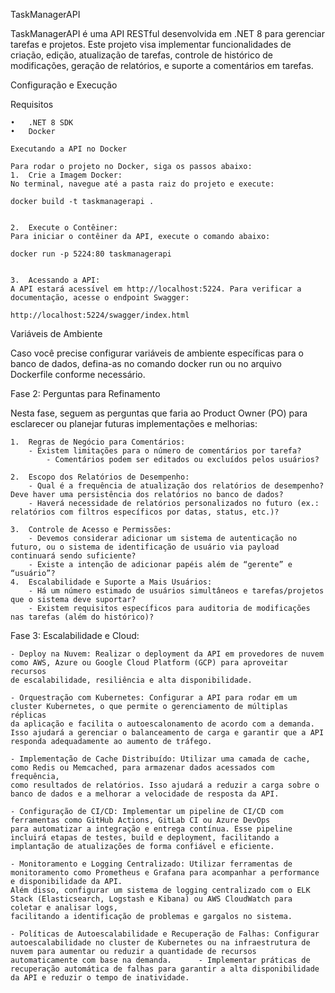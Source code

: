 TaskManagerAPI

TaskManagerAPI é uma API RESTful desenvolvida em .NET 8 para gerenciar tarefas e projetos. Este projeto visa implementar funcionalidades de criação, edição, atualização de tarefas, controle de histórico de modificações, geração de relatórios, e suporte a comentários em tarefas.

Configuração e Execução

Requisitos

	•	.NET 8 SDK
	•	Docker

	Executando a API no Docker

	Para rodar o projeto no Docker, siga os passos abaixo:
	1.	Crie a Imagem Docker:
	No terminal, navegue até a pasta raiz do projeto e execute:

	docker build -t taskmanagerapi .


	2.	Execute o Contêiner:
	Para iniciar o contêiner da API, execute o comando abaixo:

	docker run -p 5224:80 taskmanagerapi


	3.	Acessando a API:
	A API estará acessível em http://localhost:5224. Para verificar a documentação, acesse o endpoint Swagger:

	http://localhost:5224/swagger/index.html



Variáveis de Ambiente

Caso você precise configurar variáveis de ambiente específicas para o banco de dados, defina-as no comando docker run ou no arquivo Dockerfile conforme necessário.

Fase 2: Perguntas para Refinamento

Nesta fase, seguem as perguntas que faria ao Product Owner (PO) para esclarecer ou planejar futuras implementações e melhorias:
	
 	1.	Regras de Negócio para Comentários:
 		- Existem limitações para o número de comentários por tarefa?
    		- Comentários podem ser editados ou excluídos pelos usuários?
      
	2.	Escopo dos Relatórios de Desempenho:
		- Qual é a frequência de atualização dos relatórios de desempenho? Deve haver uma persistência dos relatórios no banco de dados?
		- Haverá necessidade de relatórios personalizados no futuro (ex.: relatórios com filtros específicos por datas, status, etc.)?
  
	3.	Controle de Acesso e Permissões:
		- Devemos considerar adicionar um sistema de autenticação no futuro, ou o sistema de identificação de usuário via payload continuará sendo suficiente?
		- Existe a intenção de adicionar papéis além de “gerente” e “usuário”?
	4.	Escalabilidade e Suporte a Mais Usuários:
		- Há um número estimado de usuários simultâneos e tarefas/projetos que o sistema deve suportar?
		- Existem requisitos específicos para auditoria de modificações nas tarefas (além do histórico)?

Fase 3:	Escalabilidade e Cloud:

	- Deploy na Nuvem: Realizar o deployment da API em provedores de nuvem como AWS, Azure ou Google Cloud Platform (GCP) para aproveitar recursos 
 	de escalabilidade, resiliência e alta disponibilidade.
  
	- Orquestração com Kubernetes: Configurar a API para rodar em um cluster Kubernetes, o que permite o gerenciamento de múltiplas réplicas 
 	da aplicação e facilita o autoescalonamento de acordo com a demanda. Isso ajudará a gerenciar o balanceamento de carga e garantir que a API responda adequadamente ao aumento de tráfego.
  
	- Implementação de Cache Distribuído: Utilizar uma camada de cache, como Redis ou Memcached, para armazenar dados acessados com frequência, 
 	como resultados de relatórios. Isso ajudará a reduzir a carga sobre o banco de dados e a melhorar a velocidade de resposta da API.
  
	- Configuração de CI/CD: Implementar um pipeline de CI/CD com ferramentas como GitHub Actions, GitLab CI ou Azure DevOps 
 	para automatizar a integração e entrega contínua. Esse pipeline incluirá etapas de testes, build e deployment, facilitando a implantação de atualizações de forma confiável e eficiente.
  
	- Monitoramento e Logging Centralizado: Utilizar ferramentas de monitoramento como Prometheus e Grafana para acompanhar a performance e disponibilidade da API. 
 	Além disso, configurar um sistema de logging centralizado com o ELK Stack (Elasticsearch, Logstash e Kibana) ou AWS CloudWatch para coletar e analisar logs, 
  	facilitando a identificação de problemas e gargalos no sistema.
   
	- Políticas de Autoescalabilidade e Recuperação de Falhas: Configurar autoescalabilidade no cluster de Kubernetes ou na infraestrutura de nuvem para aumentar ou reduzir a quantidade de recursos automaticamente com base na demanda. 		- Implementar práticas de recuperação automática de falhas para garantir a alta disponibilidade da API e reduzir o tempo de inatividade.
 
    
